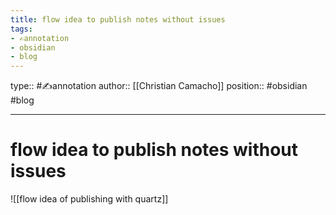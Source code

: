 ```yaml
---
title: flow idea to publish notes without issues
tags:
- ✍️annotation
- obsidian
- blog
---
```


type:: #✍️annotation
author:: [[Christian Camacho]]
position:: 
#obsidian #blog 

---

# flow idea to publish notes without issues

![[flow idea of publishing with quartz]]
